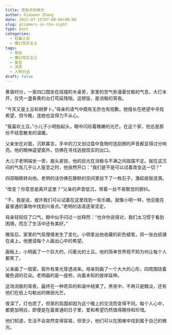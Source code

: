 ```yaml
---
title: 夜色中的微光
author: Xiaowen Zhang
date: 2022-07-15T07:00:00+08:00
slug: glimmers-in-the-night
type: post
categories:
  - 短篇小说
  - 魔幻现实主义
tags:
  - 家庭
  - 魔幻现实主义
  - 莫言
  - 深思
  - 人物对话
draft: false
---
```


黄昏时分，一家四口围坐在摇摆的木桌旁，家里的空气弥漫着忧郁的气息。大灯未开，仅凭一盏昏黄的台灯苟延残喘。这顿饭，是消极的宵夜。

“今天又是土豆和胡萝卜。”母亲的语气中既有无奈也有抱歉。她擅长在绝望中寻找希望，但今晚，连她也显得力不从心。

“我喜欢土豆。”小儿子小明抬起头，眼中闪烁着稚嫩的光芒。在这个家，他总是那份不经意散发的温暖。

父亲坐在对面，沉默寡言，手中的刀叉划过盘中食物时连刮擦的声音都显得过分响亮。他的眼神遥望窗外，仿佛在寻找逃脱现实的出口。

大儿子老明端坐一旁，眉头紧锁，他的目光在消极与不满之间摇摆不定。就在这沉闷的气氛几乎让人窒息之时，他突然开口：“我们是不是可以试着改变这一切？”

四双眼睛转向他。老明的话仿佛在静默的空间里投下了一枚石子，激起层层涟漪。

“改变？你意思是离开这里？”父亲的声音低沉，带着一丝不易察觉的颤抖。

“不，我是说，或许我们可以试着在这里找到一些乐趣。就像小明一样，他总能在最普通的事物中找到兴奋点。”老明的话语逐渐坚定。

母亲轻轻叹了口气，眼中似乎闪过一丝释然：“也许你说得对，我们太习惯于看到困境，而忘了生活中还有美好。”

晚饭后，家里的气氛慢慢发生了变化。小明拿出他收藏的彩色蜡笔，将一张白纸铺在桌上。他邀请每个人画出心中的希望。

画板上，小明画了一个巨大的，闪着光的土豆。他的简单世界观不知为何让每个人都笑了。

父亲画了一扇窗，窗外有束光穿透进来。母亲则画了一个大大的心形，四周围绕着暖色调的花朵。老明画的是一座桥，向着未知的彼岸延伸。

这场消极的宵夜，最终在一种奇异的和谐中结束了。黑夜中，不再只是黯淡，还有他们在纸上勾勒出的微弱光芒。

夜深了，灯也熄了，但家的氛围却因为这个晚上的交流而变得不同。每个人心中，都更加明白，即便是在最普通的日子里，爱和希望仍然值得期待和珍惜。

他们知道，生活不会突然变得容易，但至少，他们可以在困难中找到属于自己的微光。